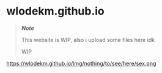 # wlodekm.github.io
> ***Note***
> 
> This website is WIP, also i upload some files here idk
> 
> WIP

https://wlodekm.github.io/img/nothing/to/see/here/sex.png
